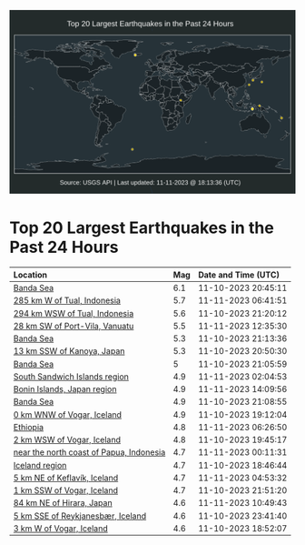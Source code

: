 ![Map](./map.png)

# Top 20 Largest Earthquakes in the Past 24 Hours

| Location | Mag | Date and Time (UTC) |
|:---|:---|:---|
| [Banda Sea](https://earthquake.usgs.gov/earthquakes/eventpage/us7000la7r) | 6.1 | 11-10-2023 20:45:11 |
| [285 km W of Tual, Indonesia](https://earthquake.usgs.gov/earthquakes/eventpage/us7000laba) | 5.7 | 11-11-2023 06:41:51 |
| [294 km WSW of Tual, Indonesia](https://earthquake.usgs.gov/earthquakes/eventpage/us7000la8b) | 5.6 | 11-10-2023 21:20:12 |
| [28 km SW of Port-Vila, Vanuatu](https://earthquake.usgs.gov/earthquakes/eventpage/us7000lac6) | 5.5 | 11-11-2023 12:35:30 |
| [Banda Sea](https://earthquake.usgs.gov/earthquakes/eventpage/us7000la87) | 5.3 | 11-10-2023 21:13:36 |
| [13 km SSW of Kanoya, Japan](https://earthquake.usgs.gov/earthquakes/eventpage/us7000la7u) | 5.3 | 11-10-2023 20:50:30 |
| [Banda Sea](https://earthquake.usgs.gov/earthquakes/eventpage/us7000la83) | 5 | 11-10-2023 21:05:59 |
| [South Sandwich Islands region](https://earthquake.usgs.gov/earthquakes/eventpage/us7000la9z) | 4.9 | 11-11-2023 02:04:53 |
| [Bonin Islands, Japan region](https://earthquake.usgs.gov/earthquakes/eventpage/us7000lack) | 4.9 | 11-11-2023 14:09:56 |
| [Banda Sea](https://earthquake.usgs.gov/earthquakes/eventpage/us7000la85) | 4.9 | 11-10-2023 21:08:55 |
| [0 km WNW of Vogar, Iceland](https://earthquake.usgs.gov/earthquakes/eventpage/us7000la6z) | 4.9 | 11-10-2023 19:12:04 |
| [Ethiopia](https://earthquake.usgs.gov/earthquakes/eventpage/us7000lab8) | 4.8 | 11-11-2023 06:26:50 |
| [2 km WSW of Vogar, Iceland](https://earthquake.usgs.gov/earthquakes/eventpage/us7000la7g) | 4.8 | 11-10-2023 19:45:17 |
| [near the north coast of Papua, Indonesia](https://earthquake.usgs.gov/earthquakes/eventpage/us7000la98) | 4.7 | 11-11-2023 00:11:31 |
| [Iceland region](https://earthquake.usgs.gov/earthquakes/eventpage/us7000la6q) | 4.7 | 11-10-2023 18:46:44 |
| [5 km NE of Keflavík, Iceland](https://earthquake.usgs.gov/earthquakes/eventpage/us7000laaw) | 4.7 | 11-11-2023 04:53:32 |
| [1 km SSW of Vogar, Iceland](https://earthquake.usgs.gov/earthquakes/eventpage/us7000la8n) | 4.7 | 11-10-2023 21:51:20 |
| [84 km NE of Hirara, Japan](https://earthquake.usgs.gov/earthquakes/eventpage/us7000labz) | 4.6 | 11-11-2023 10:49:43 |
| [5 km SSE of Reykjanesbær, Iceland](https://earthquake.usgs.gov/earthquakes/eventpage/us7000la96) | 4.6 | 11-10-2023 23:41:40 |
| [3 km W of Vogar, Iceland](https://earthquake.usgs.gov/earthquakes/eventpage/us7000la6r) | 4.6 | 11-10-2023 18:52:07 |
